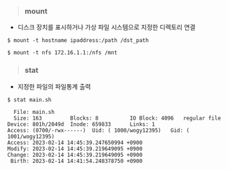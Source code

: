 > ### mount

- 디스크 장치를 표시하거나 가상 파일 시스템으로 지정한 디렉토리 연결

```
$ mount -t hostname ipaddress:/path /dst_path

$ mount -t nfs 172.16.1.1:/nfs /mnt
```


> ### stat

- 지정한 파일의 파일통계 출력

```
$ stat main.sh

  File: main.sh
  Size: 163       	Blocks: 8          IO Block: 4096   regular file
Device: 801h/2049d	Inode: 659833      Links: 1
Access: (0700/-rwx------)  Uid: ( 1000/wogy12395)   Gid: ( 1001/wogy12395)
Access: 2023-02-14 14:45:39.247650994 +0900
Modify: 2023-02-14 14:45:39.219649095 +0900
Change: 2023-02-14 14:45:39.219649095 +0900
 Birth: 2023-02-14 14:41:54.248378750 +0900
```


